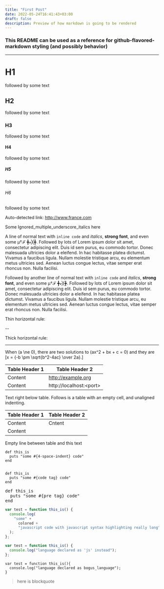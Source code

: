 ```yaml
---
title: "First Post"
date: 2022-05-24T16:41:43+03:00
draft: false
description: Preview of how markdown is going to be rendered
---
```


### This README can be used as a reference for github-flavored-markdown styling (and possibly behavior)

---

# H1

followed by some text

## H2

followed by some text

### H3

followed by some text

#### H4

followed by some text

##### H5

followed by some text

###### H6

followed by some text

Auto-detected link: <http://www.france.com>

Some Ignored_multiple_underscore_italics here

A line of normal text with `inline code` and _italics_, **strong font**, and even some μ†ℱ ╋ℯ╳╋. Followed by lots of Lorem ipsum dolor sit amet, consectetur adipiscing elit. Duis id sem purus, eu commodo tortor. Donec malesuada ultricies dolor a eleifend. In hac habitasse platea dictumst. Vivamus a faucibus ligula. Nullam molestie tristique arcu, eu elementum metus ultricies sed. Aenean luctus congue lectus, vitae semper erat rhoncus non. Nulla facilisi.

Followed by another line of normal text with `inline code` and _italics_, **strong font**, and even some μ†ℱ ╋ℯ╳╋. Followed by lots of Lorem ipsum dolor sit amet, consectetur adipiscing elit. Duis id sem purus, eu commodo tortor. Donec malesuada ultricies dolor a eleifend. In hac habitasse platea dictumst. Vivamus a faucibus ligula. Nullam molestie tristique arcu, eu elementum metus ultricies sed. Aenean luctus congue lectus, vitae semper erat rhoncus non. Nulla facilisi.

Thin horizontal rule:

--

Thick horizontal rule:

---

When \(a \ne 0\), there are two solutions to \(ax^2 + bx + c = 0\) and they are
  \[x = {-b \pm \sqrt{b^2-4ac} \over 2a}.\]

| Table Header 1 | Table Header 2            |
| -------------- | ------------------------- |
| Content        | <http://example.org>      |
| Content        | http://localhost:\<port\> |

Text right below table. Follows is a table with an empty cell, and unaligned indenting.

| Table Header 1 | Table Header 2 |
| -------------- | -------------- |
| Content        | Cntent         |
| Content        |                |

Empty line between table and this text

    def this_is
      puts "some #{4-space-indent} code"
    end

<code>
def this_is
  puts "some #{code tag} code"
end
</code>

<pre>
def this_is
  puts "some #{pre tag} code"
end
</pre>

```javascript
var test = function this_is() {
  console.log(
    "some" +
      colored +
      "javascript code with javascript syntax highlighting really long"
  );
};
```

```js
var test = function this_is() {
  console.log("language declared as 'js' instead");
};
```

```bogus_language
var test = function this_is(){
  console.log("language declared as bogus_language");
}
```

> here is blockquote
